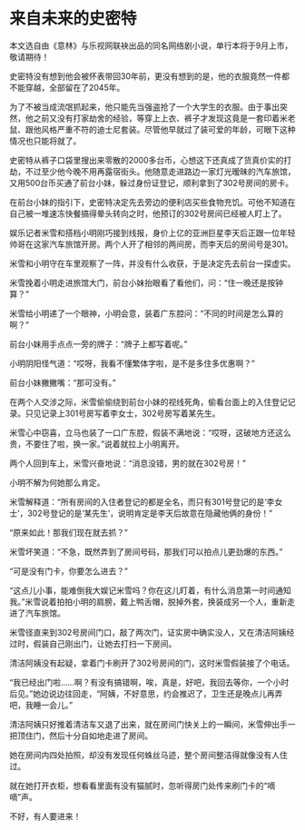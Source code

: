 # 来自未来的史密特

本文选自由《意林》与乐视网联袂出品的同名网络剧小说，单行本将于9月上市，敬请期待！ 

史密特没有想到他会被怀表带回30年前，更没有想到的是，他的衣服竟然一件都不能穿越，全部留在了2045年。 

为了不被当成流氓抓起来，他只能先当强盗抢了一个大学生的衣服。由于事出突然，他之前又没有打家劫舍的经验，等穿上上衣、裤子才发现这竟是一套印着米老鼠、跟他风格严重不符的迪士尼套装。尽管他早就过了装可爱的年龄，可眼下这种情况也只能将就了。 

史密特从裤子口袋里搜出来零散的2000多台币，心想这下还真成了货真价实的打劫，不过至少他今晚不用再露宿街头。他随意走进路边一家灯光暧昧的汽车旅馆，又用500台币买通了前台小妹，躲过身份证登记，顺利拿到了302号房间的房卡。 

在前台小妹的指引下，史密特决定先去旁边的便利店买些食物充饥。可他不知道在自己被一堆速冻快餐搞得晕头转向之时，他预订的302号房间已经被人盯上了。 

娱乐记者米雪和搭档小明刚巧接到线报，身价上亿的亚洲巨星李天后正跟一位年轻帅哥在这家汽车旅馆开房。两个人开了相邻的两间房，而李天后的房间号是301。 

米雪和小明守在车里观察了一阵，并没有什么收获，于是决定先去前台一探虚实。 

米雪挽着小明走进旅馆大门，前台小妹抬眼看了看他们，问：“住一晚还是按钟算？” 

米雪给小明递了一个眼神，小明会意，装着广东腔问：“不同的时间是怎么算的啊？” 

前台小妹用手点点一旁的牌子：“牌子上都写着呢。” 

小明阴阳怪气道：“哎呀，我看不懂繁体字啦，是不是多住多优惠啊？” 

前台小妹撇撇嘴：“那可没有。” 

在两个人交涉之际，米雪偷偷绕到前台小妹的视线死角，偷看台面上的入住登记记录。只见记录上301号房写着李女士，302号房写着某先生。 

米雪心中窃喜，立马也装了一口广东腔，假装不满地说：“哎呀，这破地方还这么贵，不要住了啦，换一家。”说着就拉上小明离开。 

两个人回到车上，米雪兴奋地说：“消息没错，男的就在302号房！” 

小明不解为何她那么肯定。 

米雪解释道：“所有房间的入住者登记的都是全名，而只有301号登记的是‘李女士’，302号登记的是‘某先生’，说明肯定是李天后故意在隐藏他俩的身份！” 

“原来如此！那我们现在就去抓？” 

米雪坏笑道：“不急，既然弄到了房间号码，那我们可以拍点儿更劲爆的东西。” 

“可是没有门卡，你要怎么进去？” 

“这点儿小事，能难倒我大娱记米雪吗？你在这儿盯着，有什么消息第一时间通知我。”米雪说着拍拍小明的肩膀，戴上鸭舌帽，脱掉外套，换装成另一个人，重新走进了汽车旅馆。 

米雪径直来到302号房间门口，敲了两次门，证实房中确实没人，又在清洁阿姨经过时，假装自己刚出门，让她去打扫一下房间。 

清洁阿姨没有起疑，拿着门卡刷开了302号房间的门，这时米雪假装接了个电话。 

“我已经出门啦……啊？有没有搞错啊，唉，真是，好吧，我回去等你，一个小时后见。”她边说边往回走，“阿姨，不好意思，约会推迟了，卫生还是晚点儿再弄吧，我睡一会儿。” 

清洁阿姨只好推着清洁车又退了出来，就在房间门快关上的一瞬间，米雪伸出手一把顶住门，然后十分自如地走进了房间。 

她在房间内四处拍照，却没有发现任何蛛丝马迹，整个房间整洁得就像没有人住过。 

就在她打开衣柜，想看看里面有没有猫腻时，忽听得房门处传来刷门卡的“嘀嘀”声。 

不好，有人要进来！